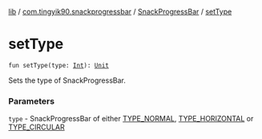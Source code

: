 [lib](../../index.md) / [com.tingyik90.snackprogressbar](../index.md) / [SnackProgressBar](index.md) / [setType](./set-type.md)

# setType

`fun setType(type: `[`Int`](https://kotlinlang.org/api/latest/jvm/stdlib/kotlin/-int/index.html)`): `[`Unit`](https://kotlinlang.org/api/latest/jvm/stdlib/kotlin/-unit/index.html)

Sets the type of SnackProgressBar.

### Parameters

`type` - SnackProgressBar of either
[TYPE_NORMAL](-t-y-p-e_-n-o-r-m-a-l.md), [TYPE_HORIZONTAL](-t-y-p-e_-h-o-r-i-z-o-n-t-a-l.md) or [TYPE_CIRCULAR](-t-y-p-e_-c-i-r-c-u-l-a-r.md)